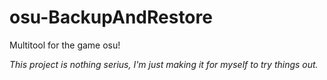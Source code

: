 # osu-BackupAndRestore
Multitool for the game osu!

*This project is nothing serius, I'm just making it for myself to try things out.*
